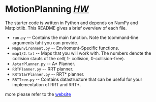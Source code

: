 # MotionPlanning *[HW](https://courses.cs.washington.edu/courses/cse571/19wi/)*


The starter code is written in Python and depends on NumPy and Matplotlib.
This README gives a brief overview of each file.

- `run.py` -- Contains the main function. Note the tcommand-line arguments taht you can provide.
- `MapEnvironment.py` -- Enviroment-Specific functions.
- `map1/2.txt` -- Maps that you will work with. The numbers denote the collision stauts of the cell( 1- collision, 0-collision-free).
- `AstarPlanner.py` -- A* Planner.
- `RRTPlanner.py` -- RRT planner.
- `RRTStarPlanner.py` -- RRT* planner.
- `RRTTree.py` -- Contains datastructure that can be useful for your implementation of RRT and RRT*.

more please refer to the [<font color=blue>website</font>](https://courses.cs.washington.edu/courses/cse571/19wi/hw1.pdf)
